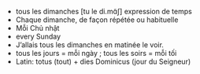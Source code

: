 
- tous les dimanches	[tu le di.mɑ̃ʃ]	expression de temps
- Chaque dimanche, de façon répétée ou habituelle
- Mỗi Chủ nhật
- every Sunday
- J’allais tous les dimanches en matinée le voir.
- tous les jours = mỗi ngày ; tous les soirs = mỗi tối
- Latin: totus (tout) + dies Dominicus (jour du Seigneur)